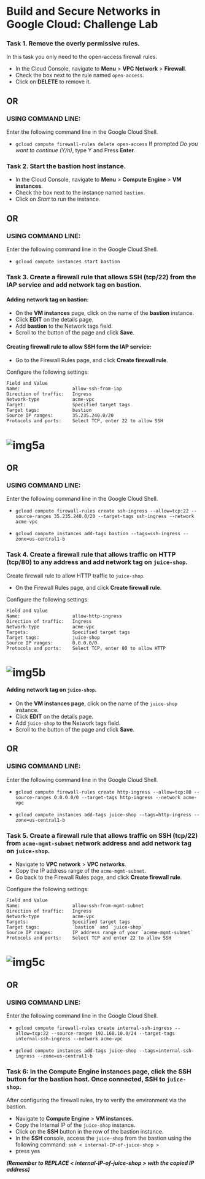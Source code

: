 # Build and Secure Networks in Google Cloud: Challenge Lab

### Task 1. Remove the overly permissive rules.

In this task you only need to the open-access firewall rules.

- In the Cloud Console, navigate to **Menu** > **VPC Network** > **Firewall**.
- Check the box next to the rule named `open-access`.
- Click on **DELETE** to remove it.

## OR

### USING COMMAND LINE:

Enter the following command line in the Google Cloud Shell.

- `gcloud compute firewall-rules delete open-access`
  If prompted _Do you want to continue (Y/n)_, type Y and Press **Enter**.

### Task 2. Start the bastion host instance.

- In the Cloud Console, navigate to **Menu** > **Compute Engine** > **VM instances**.
- Check the box next to the instance named `bastion`.
- Click on _Start_ to run the instance.

## OR

### USING COMMAND LINE:

Enter the following command line in the Google Cloud Shell.

- `gcloud compute instances start bastion`

### Task 3. Create a firewall rule that allows SSH (tcp/22) from the IAP service and add network tag on bastion.

#### Adding network tag on bastion:

- On the **VM instances** page, click on the name of the **bastion** instance.
- Click **EDIT** on the details page.
- Add **bastion** to the Network tags field.
- Scroll to the button of the page and click **Save**.

#### Creating firewall rule to allow SSH form the IAP service:

- Go to the Firewall Rules page, and click **Create firewall rule**.

Configure the following settings:

```
Field and Value
Name:                   allow-ssh-from-iap
Direction of traffic:   Ingress
Network-type            acme-vpc
Target:                 Specified target tags
Target tags:            bastion
Source IP ranges:       35.235.240.0/20
Protocols and ports:    Select TCP, enter 22 to allow SSH
```

# ![img5a](./Assets/img5a.png)

## OR

### USING COMMAND LINE:

Enter the following command line in the Google Cloud Shell.

- `gcloud compute firewall-rules create ssh-ingress --allow=tcp:22 --source-ranges 35.235.240.0/20 --target-tags ssh-ingress --network acme-vpc`

- `gcloud compute instances add-tags bastion --tags=ssh-ingress --zone=us-central1-b`

### Task 4. Create a firewall rule that allows traffic on HTTP (tcp/80) to any address and add network tag on `juice-shop`.

Create firewall rule to allow HTTP traffic to `juice-shop`.

- On the Firewall Rules page, and click **Create firewall rule**.

Configure the following settings:

```
Field and Value
Name:                   allow-http-ingress
Direction of traffic:   Ingress
Network-type            acme-vpc
Targets:                Specified target tags
Target tags:            juice-shop
Source IP ranges:       0.0.0.0/0
Protocols and ports:    Select TCP, enter 80 to allow HTTP
```

# ![img5b](./Assets/img5b.png)

#### Adding network tag on `juice-shop`.

- On the **VM instances page**, click on the name of the `juice-shop` instance.
- Click **EDIT** on the details page.
- Add `juice-shop` to the Network tags field.
- Scroll to the button of the page and click **Save**.

## OR

### USING COMMAND LINE:

Enter the following command line in the Google Cloud Shell.

- `gcloud compute firewall-rules create http-ingress --allow=tcp:80 --source-ranges 0.0.0.0/0 --target-tags http-ingress --network acme-vpc`

- `gcloud compute instances add-tags juice-shop --tags=http-ingress --zone=us-central1-b`

### Task 5. Create a firewall rule that allows traffic on SSH (tcp/22) from `acme-mgmt-subnet` network address and add network tag on `juice-shop`.

- Navigate to **VPC network** > **VPC networks**.
- Copy the IP address range of the `acme-mgmt-subnet`.
- Go back to the Firewall Rules page, and click **Create firewall rule**.

Configure the following settings:

```
Field and Value
Name:                   allow-ssh-from-mgmt-subnet
Direction of traffic:   Ingress
Network-type            acme-vpc
Targets:                Specified target tags
Target tags:            `bastion` and `juice-shop`
Source IP ranges:       IP address range of your `aceme-mgmt-subnet`
Protocols and ports:    Select TCP and enter 22 to allow SSH
```

# ![img5c](./Assets/img5c.png)

## OR

### USING COMMAND LINE:

Enter the following command line in the Google Cloud Shell.

- `gcloud compute firewall-rules create internal-ssh-ingress --allow=tcp:22 --source-ranges 192.168.10.0/24 --target-tags internal-ssh-ingress --network acme-vpc`

- `gcloud compute instances add-tags juice-shop --tags=internal-ssh-ingress --zone=us-central1-b`

### Task 6: In the Compute Engine instances page, click the SSH button for the bastion host. Once connected, SSH to `juice-shop`.

After configuring the firewall rules, try to verify the environment via the bastion.

- Navigate to **Compute Engine** > **VM instances**.
- Copy the Internal IP of the `juice-shop` instance.
- Click on the **SSH** button in the row of the bastion instance.
- In the **SSH** console, access the `juice-shop` from the bastion using the following command:
  `ssh < internal-IP-of-juice-shop >`
- press yes

**_(Remember to REPLACE < internal-IP-of-juice-shop > with the copied IP address)_**

